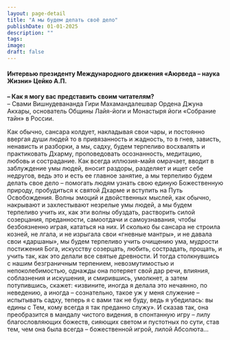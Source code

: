 ```yaml
---
layout: page-detail
title: "А мы будем делать своё дело"
publishDate: 01-01-2025
description: ""
tags:
image:
draft: false
---
```

#### Интервью президенту Международного движения «Аюрведа – наука Жизни» Цейко А.П.
**– Как я могу вас представить своим читателям?**\
– Свами Вишнудевананда Гири Махамандалешвар Ордена Джуна Акхары, основатель Общины Лайя-йоги и Монастыря йоги «Собрание тайн» в России.

Как обычно, сансара колдует,  накладывая свои чары,  и постоянно ввергая души людей то в привязанность и жадность,  то в гнев, зависть, ненависть и разборки, а мы, садху, будем терпеливо восхвалять  и практиковать Дхарму,  проповедовать осознанность,  медитацию, любовь и сострадание. Как всегда иллюзия-майя омрачает,  вводит в заблуждение умы людей,  вносит раздоры, разделяет и ищет себе недругов,  ведь это и есть ее главное занятие, а мы терпеливо будем делать свое дело –  помогать людям узнать свою единую  Божественную природу, пробудиться к святой Дхарме  и вступить на Путь Освобождения. Волны эмоций и двойственных мыслей,  как обычно, накрывают и захлестывают  незрелые умы людей, а мы будем терпеливо учить их,  как эти волны обуздать, растворить  силой созерцания, преданности, самоотдачи и самоузнавания,  чтобы безбоязненно играя, кататься на них. И сколько бы сансара не строила козней,  не лгала, и не изрыгала свои «гневные мантры»,  и не давала свои «даршаны», мы будем терпеливо учить очищению ума,  мудрости постижения Бога,  искусству созерцать, любить, сострадать, прощать, и учить так,  как это делали все святые древности. И тогда столкнувшись с нашим  безграничным терпением,  невозмутимостью и непоколебимостью, однажды она потеряет свой дар речи,  влияния, соблазнения и искушения,  и смирившись, умолкнет,  а затем потупившись, скажет: «извините, иногда я делала это нечаянно,  по неведению, а иногда – сознательно,  такое уж у меня служение –  испытывать садху, теперь я с вами так не буду,  ведь я убедилась: вы едины с Тем,  кому всегда я так преданно служу». И сказав так, она преобразится  в мандалу чистого видения,  в спонтанную игру – лилу благословляющих божеств,  сияющих светом и пустотных по сути,  став тем, чем она была всегда – божественной игрой, лилой Абсолюта...

|     |
| --- |
  
  
